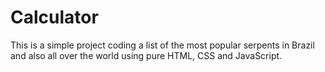 # Calculator

This is a simple project coding a list of the most popular serpents in Brazil and also all over the world using pure HTML, CSS and JavaScript.